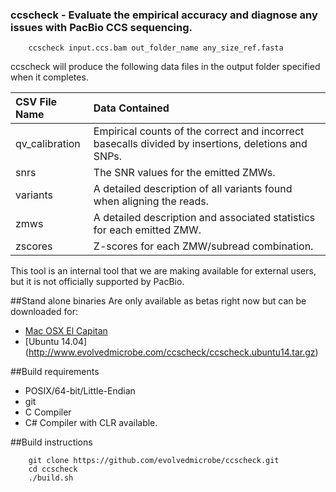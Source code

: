 ### ccscheck - Evaluate the empirical accuracy and diagnose any issues with PacBio CCS sequencing.


```
    ccscheck input.ccs.bam out_folder_name any_size_ref.fasta
```



ccscheck will produce the following data files in the output folder specified when it completes.


| CSV File Name      | Data Contained                                                                                     |
| :-------          | :-----------                                                                                       |
| qv_calibration | Empirical counts of the correct and incorrect basecalls divided by insertions, deletions and SNPs. |
| snrs       | The SNR values for the emitted ZMWs.                                                               |
| variants   | A detailed description of all variants found when aligning the reads.                              |
| zmws       | A detailed description and associated statistics for each emitted ZMW.                             |
| zscores    | Z-scores for each ZMW/subread combination.                                                         |

This tool is an internal tool that we are making available for external users, but it is not officially supported by PacBio.

##Stand alone binaries
Are only available as betas right now but can be downloaded for:
* [Mac OSX El Capitan](http://www.evolvedmicrobe.com/ccscheck/ccscheck_macosx.tar.gz)
* [Ubuntu 14.04] (http://www.evolvedmicrobe.com/ccscheck/ccscheck.ubuntu14.tar.gz)


##Build requirements

* POSIX/64-bit/Little-Endian
* git
* C Compiler
* C# Compiler with CLR available.


##Build instructions

```
    git clone https://github.com/evolvedmicrobe/ccscheck.git
    cd ccscheck
    ./build.sh
```
